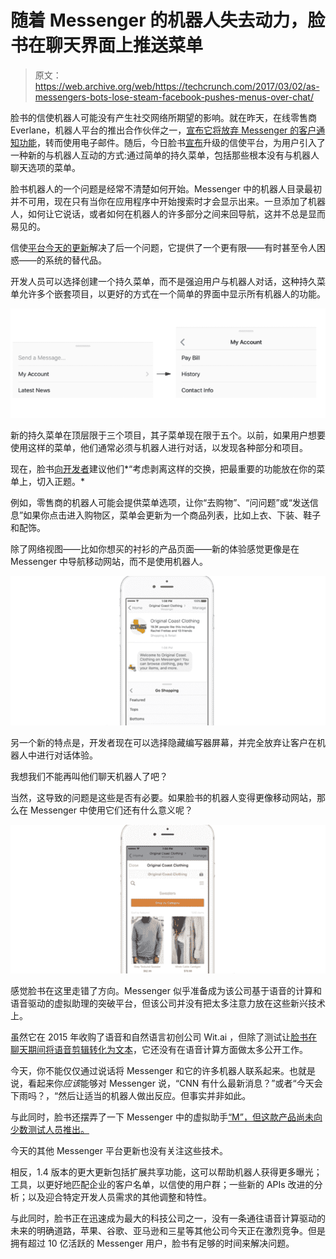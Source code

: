 # 随着 Messenger 的机器人失去动力，脸书在聊天界面上推送菜单

> 原文：<https://web.archive.org/web/https://techcrunch.com/2017/03/02/as-messengers-bots-lose-steam-facebook-pushes-menus-over-chat/>

脸书的信使机器人可能没有产生社交网络所期望的影响。就在昨天，在线零售商 Everlane，机器人平台的推出合作伙伴之一，[宣布它将放弃 Messenger 的客户通知功能](https://web.archive.org/web/20230328045549/http://www.recode.net/2017/3/1/14779978/everlane-facebook-messenger-stop-customer-service-notifications)，转而使用电子邮件。随后，今日脸书[宣布](https://web.archive.org/web/20230328045549/https://messengerblog.com/platform-updates/messenger-platform-1-4-brings-even-more-tools-to-build-great-experiences/)升级的信使平台，为用户引入了一种新的与机器人互动的方式:通过简单的持久菜单，包括那些根本没有与机器人聊天选项的菜单。

脸书机器人的一个问题是经常不清楚如何开始。Messenger 中的机器人目录最初并不可用，现在只有当你在应用程序中开始搜索时才会显示出来。一旦添加了机器人，如何让它说话，或者如何在机器人的许多部分之间来回导航，这并不总是显而易见的。

信使[平台今天的更新](https://web.archive.org/web/20230328045549/https://messengerblog.com/platform-updates/messenger-platform-1-4-brings-even-more-tools-to-build-great-experiences/)解决了后一个问题，它提供了一个更有限——有时甚至令人困惑——的系统的替代品。

开发人员可以选择创建一个持久菜单，而不是强迫用户与机器人对话，这种持久菜单允许多个嵌套项目，以更好的方式在一个简单的界面中显示所有机器人的功能。

![screen-shot-2017-03-02-at-3-03-58-pm](img/20ddf939e6994e5362dbe357a809e6d0.png)

新的持久菜单在顶层限于三个项目，其子菜单现在限于五个。以前，如果用户想要使用这样的菜单，他们通常必须与机器人进行对话，以发现各种部分和项目。

现在，脸书[向开发者](https://web.archive.org/web/20230328045549/https://developers.facebook.com/docs/messenger-platform/messenger-profile/persistent-menu)建议他们*“考虑剥离这样的交换，把最重要的功能放在你的菜单上，切入正题。*

例如，零售商的机器人可能会提供菜单选项，让你“去购物”、“问问题”或“发送信息”如果你点击进入购物区，菜单会更新为一个商品列表，比如上衣、下装、鞋子和配饰。

除了网络视图——比如你想买的衬衫的产品页面——新的体验感觉更像是在 Messenger 中导航移动网站，而不是使用机器人。

![screen-shot-2017-03-02-at-3-06-18-pm](img/e23202724c080d2c1770cc424825dbe5.png)

另一个新的特点是，开发者现在可以选择隐藏编写器屏幕，并完全放弃让客户在机器人中进行对话体验。

我想我们不能再叫他们聊天机器人了吧？

当然，这导致的问题是这些是否有必要。如果脸书的机器人变得更像移动网站，那么在 Messenger 中使用它们还有什么意义呢？

![screen-shot-2017-03-02-at-3-10-10-pm](img/d8b3725664b8f35dd3bc669c54274bae.png)

感觉脸书在这里走错了方向。Messenger 似乎准备成为该公司基于语音的计算和语音驱动的虚拟助理的突破平台，但该公司并没有把太多注意力放在这些新兴技术上。

虽然它在 2015 年收购了语音和自然语言初创公司 Wit.ai ，但除了测试让[脸书在聊天期间将语音剪辑转化为文本](https://web.archive.org/web/20230328045549/https://www.facebook.com/photo.php?fbid=10155150801660195&set=p.10155150801660195&type=1&theater)，它还没有在语音计算方面做太多公开工作。

今天，你不能仅仅通过说话将 Messenger 和它的许多机器人联系起来。也就是说，看起来你*应该*能够对 Messenger 说，“CNN 有什么最新消息？”或者“今天会下雨吗？，“然后让适当的机器人做出反应。但事实并非如此。

与此同时，脸书还摆弄了一下 Messenger 中的虚拟助手[“M”，但这款产品尚未向少数测试人员推出。](https://web.archive.org/web/20230328045549/http://www.theverge.com/2015/10/26/9605526/facebook-m-hands-on-personal-assistant-ai)

今天的其他 Messenger 平台更新也没有关注这些技术。

相反，1.4 版本的更大更新包括扩展共享功能，这可以帮助机器人获得更多曝光；工具，以更好地匹配企业的客户名单，以信使的用户群；一些新的 APIs 改进的分析；以及迎合特定开发人员需求的其他调整和特性。

与此同时，脸书正在迅速成为最大的科技公司之一，没有一条通往语音计算驱动的未来的明确道路，苹果、谷歌、亚马逊和三星等其他公司今天正在激烈竞争。但是拥有超过 10 亿活跃的 Messenger 用户，脸书有足够的时间来解决问题。